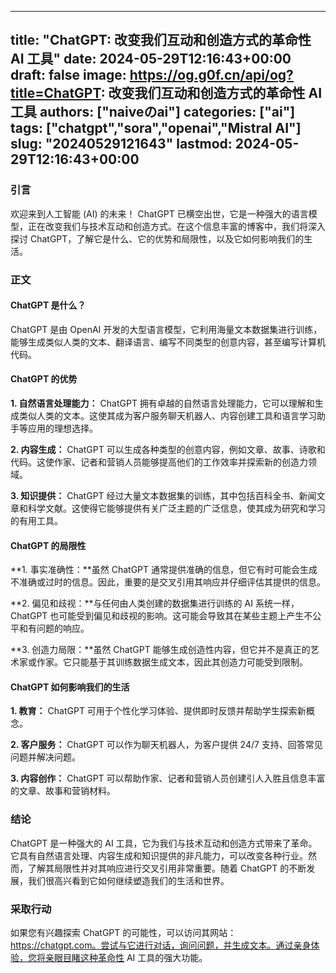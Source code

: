 
---
title: "ChatGPT: 改变我们互动和创造方式的革命性 AI 工具"
date: 2024-05-29T12:16:43+00:00
draft: false
image: https://og.g0f.cn/api/og?title=ChatGPT: 改变我们互动和创造方式的革命性 AI 工具
authors: ["naiveのai"]
categories: ["ai"]
tags: ["chatgpt","sora","openai","Mistral AI"]
slug: "20240529121643"
lastmod: 2024-05-29T12:16:43+00:00
---
### 引言

欢迎来到人工智能 (AI) 的未来！ ChatGPT 已横空出世，它是一种强大的语言模型，正在改变我们与技术互动和创造方式。在这个信息丰富的博客中，我们将深入探讨 ChatGPT，了解它是什么、它的优势和局限性，以及它如何影响我们的生活。

### 正文

#### ChatGPT 是什么？

ChatGPT 是由 OpenAI 开发的大型语言模型，它利用海量文本数据集进行训练，能够生成类似人类的文本、翻译语言、编写不同类型的创意内容，甚至编写计算机代码。

#### ChatGPT 的优势

**1. 自然语言处理能力：** ChatGPT 拥有卓越的自然语言处理能力，它可以理解和生成类似人类的文本。这使其成为客户服务聊天机器人、内容创建工具和语言学习助手等应用的理想选择。

**2. 内容生成：** ChatGPT 可以生成各种类型的创意内容，例如文章、故事、诗歌和代码。这使作家、记者和营销人员能够提高他们的工作效率并探索新的创造力领域。

**3. 知识提供：** ChatGPT 经过大量文本数据集的训练，其中包括百科全书、新闻文章和科学文献。这使得它能够提供有关广泛主题的广泛信息，使其成为研究和学习的有用工具。

#### ChatGPT 的局限性

**1. 事实准确性：**虽然 ChatGPT 通常提供准确的信息，但它有时可能会生成不准确或过时的信息。因此，重要的是交叉引用其响应并仔细评估其提供的信息。

**2. 偏见和歧视：**与任何由人类创建的数据集进行训练的 AI 系统一样，ChatGPT 也可能受到偏见和歧视的影响。这可能会导致其在某些主题上产生不公平和有问题的响应。

**3. 创造力局限：**虽然 ChatGPT 能够生成创造性内容，但它并不是真正的艺术家或作家。它只能基于其训练数据生成文本，因此其创造力可能受到限制。

#### ChatGPT 如何影响我们的生活

**1. 教育：** ChatGPT 可用于个性化学习体验、提供即时反馈并帮助学生探索新概念。

**2. 客户服务：** ChatGPT 可以作为聊天机器人，为客户提供 24/7 支持、回答常见问题并解决问题。

**3. 内容创作：** ChatGPT 可以帮助作家、记者和营销人员创建引人入胜且信息丰富的文章、故事和营销材料。

### 结论

ChatGPT 是一种强大的 AI 工具，它为我们与技术互动和创造方式带来了革命。它具有自然语言处理、内容生成和知识提供的非凡能力，可以改变各种行业。然而，了解其局限性并对其响应进行交叉引用非常重要。随着 ChatGPT 的不断发展，我们很高兴看到它如何继续塑造我们的生活和世界。

### 采取行动

如果您有兴趣探索 ChatGPT 的可能性，可以访问其网站：https://chatgpt.com。尝试与它进行对话，询问问题，并生成文本。通过亲身体验，您将亲眼目睹这种革命性 AI 工具的强大功能。